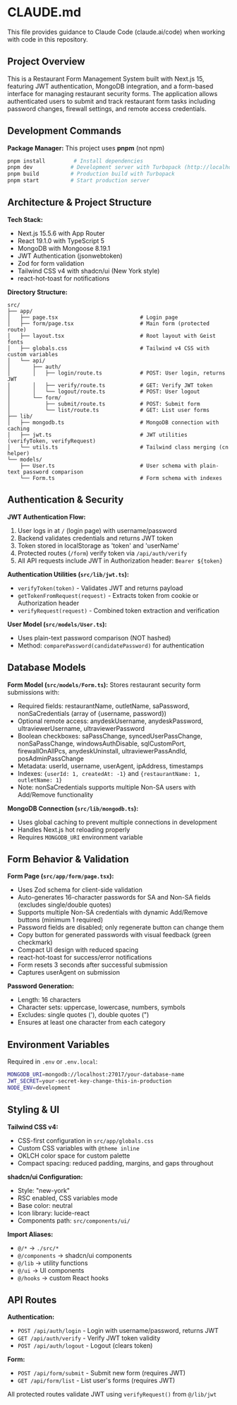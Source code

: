 # CLAUDE.md

This file provides guidance to Claude Code (claude.ai/code) when working with code in this repository.

## Project Overview

This is a Restaurant Form Management System built with Next.js 15, featuring JWT authentication, MongoDB integration, and a form-based interface for managing restaurant security forms. The application allows authenticated users to submit and track restaurant form tasks including password changes, firewall settings, and remote access credentials.

## Development Commands

**Package Manager:** This project uses **pnpm** (not npm)

```bash
pnpm install         # Install dependencies
pnpm dev            # Development server with Turbopack (http://localhost:3000)
pnpm build          # Production build with Turbopack
pnpm start          # Start production server
```

## Architecture & Project Structure

**Tech Stack:**
- Next.js 15.5.6 with App Router
- React 19.1.0 with TypeScript 5
- MongoDB with Mongoose 8.19.1
- JWT Authentication (jsonwebtoken)
- Zod for form validation
- Tailwind CSS v4 with shadcn/ui (New York style)
- react-hot-toast for notifications

**Directory Structure:**
```
src/
├── app/
│   ├── page.tsx                          # Login page
│   ├── form/page.tsx                     # Main form (protected route)
│   ├── layout.tsx                        # Root layout with Geist fonts
│   ├── globals.css                       # Tailwind v4 CSS with custom variables
│   └── api/
│       ├── auth/
│       │   ├── login/route.ts            # POST: User login, returns JWT
│       │   ├── verify/route.ts           # GET: Verify JWT token
│       │   └── logout/route.ts           # POST: User logout
│       └── form/
│           ├── submit/route.ts           # POST: Submit form
│           └── list/route.ts             # GET: List user forms
├── lib/
│   ├── mongodb.ts                        # MongoDB connection with caching
│   ├── jwt.ts                            # JWT utilities (verifyToken, verifyRequest)
│   └── utils.ts                          # Tailwind class merging (cn helper)
└── models/
    ├── User.ts                           # User schema with plain-text password comparison
    └── Form.ts                           # Form schema with indexes
```

## Authentication & Security

**JWT Authentication Flow:**
1. User logs in at `/` (login page) with username/password
2. Backend validates credentials and returns JWT token
3. Token stored in localStorage as 'token' and 'userName'
4. Protected routes (`/form`) verify token via `/api/auth/verify`
5. All API requests include JWT in Authorization header: `Bearer ${token}`

**Authentication Utilities (`src/lib/jwt.ts`):**
- `verifyToken(token)` - Validates JWT and returns payload
- `getTokenFromRequest(request)` - Extracts token from cookie or Authorization header
- `verifyRequest(request)` - Combined token extraction and verification

**User Model (`src/models/User.ts`):**
- Uses plain-text password comparison (NOT hashed)
- Method: `comparePassword(candidatePassword)` for authentication

## Database Models

**Form Model (`src/models/Form.ts`):**
Stores restaurant security form submissions with:
- Required fields: restaurantName, outletName, saPassword, nonSaCredentials (array of {username, password})
- Optional remote access: anydeskUsername, anydeskPassword, ultraviewerUsername, ultraviewerPassword
- Boolean checkboxes: saPassChange, syncedUserPassChange, nonSaPassChange, windowsAuthDisable, sqlCustomPort, firewallOnAllPcs, anydeskUninstall, ultraviewerPassAndId, posAdminPassChange
- Metadata: userId, username, userAgent, ipAddress, timestamps
- Indexes: `{userId: 1, createdAt: -1}` and `{restaurantName: 1, outletName: 1}`
- Note: nonSaCredentials supports multiple Non-SA users with Add/Remove functionality

**MongoDB Connection (`src/lib/mongodb.ts`):**
- Uses global caching to prevent multiple connections in development
- Handles Next.js hot reloading properly
- Requires `MONGODB_URI` environment variable

## Form Behavior & Validation

**Form Page (`src/app/form/page.tsx`):**
- Uses Zod schema for client-side validation
- Auto-generates 16-character passwords for SA and Non-SA fields (excludes single/double quotes)
- Supports multiple Non-SA credentials with dynamic Add/Remove buttons (minimum 1 required)
- Password fields are disabled; only regenerate button can change them
- Copy button for generated passwords with visual feedback (green checkmark)
- Compact UI design with reduced spacing
- react-hot-toast for success/error notifications
- Form resets 3 seconds after successful submission
- Captures userAgent on submission

**Password Generation:**
- Length: 16 characters
- Character sets: uppercase, lowercase, numbers, symbols
- Excludes: single quotes ('), double quotes (")
- Ensures at least one character from each category

## Environment Variables

Required in `.env` or `.env.local`:
```bash
MONGODB_URI=mongodb://localhost:27017/your-database-name
JWT_SECRET=your-secret-key-change-this-in-production
NODE_ENV=development
```

## Styling & UI

**Tailwind CSS v4:**
- CSS-first configuration in `src/app/globals.css`
- Custom CSS variables with `@theme inline`
- OKLCH color space for custom palette
- Compact spacing: reduced padding, margins, and gaps throughout

**shadcn/ui Configuration:**
- Style: "new-york"
- RSC enabled, CSS variables mode
- Base color: neutral
- Icon library: lucide-react
- Components path: `src/components/ui/`

**Import Aliases:**
- `@/*` → `./src/*`
- `@/components` → shadcn/ui components
- `@/lib` → utility functions
- `@/ui` → UI components
- `@/hooks` → custom React hooks

## API Routes

**Authentication:**
- `POST /api/auth/login` - Login with username/password, returns JWT
- `GET /api/auth/verify` - Verify JWT token validity
- `POST /api/auth/logout` - Logout (clears token)

**Form:**
- `POST /api/form/submit` - Submit new form (requires JWT)
- `GET /api/form/list` - List user's forms (requires JWT)

All protected routes validate JWT using `verifyRequest()` from `@/lib/jwt`
